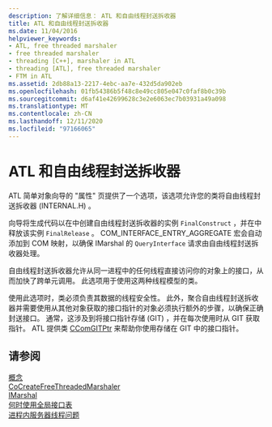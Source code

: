 ```yaml
---
description: 了解详细信息： ATL 和自由线程封送拆收器
title: ATL 和自由线程封送拆收器
ms.date: 11/04/2016
helpviewer_keywords:
- ATL, free threaded marshaler
- free threaded marshaler
- threading [C++], marshaler in ATL
- threading [ATL], free threaded marshaler
- FTM in ATL
ms.assetid: 2db88a13-2217-4ebc-aa7e-432d5da902eb
ms.openlocfilehash: 01fb54386b5f48c8e49cc805e047c0faf8b0c39b
ms.sourcegitcommit: d6af41e42699628c3e2e6063ec7b03931a49a098
ms.translationtype: MT
ms.contentlocale: zh-CN
ms.lasthandoff: 12/11/2020
ms.locfileid: "97166065"
---
```

# <a name="atl-and-the-free-threaded-marshaler"></a>ATL 和自由线程封送拆收器

ATL 简单对象向导的 "属性" 页提供了一个选项，该选项允许您的类将自由线程封送拆收器 (INTERNAL.H) 。

向导将生成代码以在中创建自由线程封送拆收器的实例 `FinalConstruct` ，并在中释放该实例 `FinalRelease` 。 COM_INTERFACE_ENTRY_AGGREGATE 宏会自动添加到 COM 映射，以确保 IMarshal 的 `QueryInterface` 请求由[](/windows/win32/api/objidlbase/nn-objidlbase-imarshal)自由线程封送拆收器处理。

自由线程封送拆收器允许从同一进程中的任何线程直接访问你的对象上的接口，从而加快了跨单元调用。 此选项用于使用这两种线程模型的类。

使用此选项时，类必须负责其数据的线程安全性。 此外，聚合自由线程封送拆收器并需要使用从其他对象获取的接口指针的对象必须执行额外的步骤，以确保正确封送接口。 通常，这涉及到将接口指针存储 (GIT) ，并在每次使用时从 GIT 获取指针。 ATL 提供类 [CComGITPtr](../atl/reference/ccomgitptr-class.md) 来帮助你使用存储在 GIT 中的接口指针。

## <a name="see-also"></a>请参阅

[概念](../atl/active-template-library-atl-concepts.md)<br/>
[CoCreateFreeThreadedMarshaler](/windows/win32/api/combaseapi/nf-combaseapi-cocreatefreethreadedmarshaler)<br/>
[IMarshal](/windows/win32/api/objidlbase/nn-objidlbase-imarshal)<br/>
[何时使用全局接口表](/windows/win32/com/when-to-use-the-global-interface-table)<br/>
[进程内服务器线程问题](/windows/win32/com/in-process-server-threading-issues)
